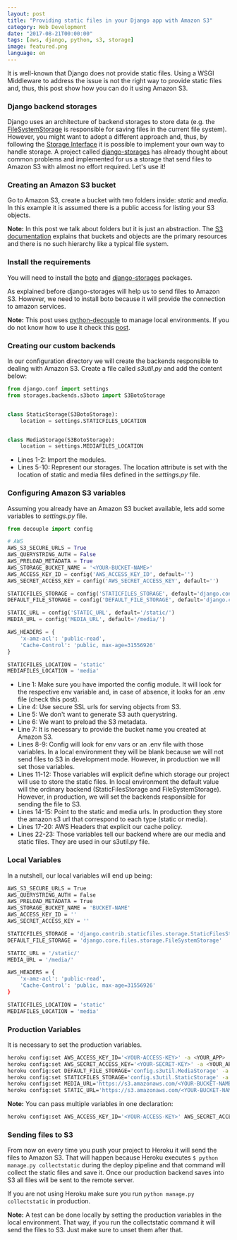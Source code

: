 ```yaml
---
layout: post
title: "Providing static files in your Django app with Amazon S3"
category: Web Development
date: "2017-08-21T00:00:00"
tags: [aws, django, python, s3, storage]
image: featured.png
language: en
---
```


It is well-known that Django does not provide static files. Using a WSGI Middleware to address the issue is not the right way to provide static files and, thus, this post show how you can do it using Amazon S3.

### Django backend storages

Django uses an architecture of backend storages to store data (e.g. the [FileSystemStorage](https://docs.djangoproject.com/en/1.11/ref/files/storage/) is responsible for saving files in the current file system). However, you might want to adopt a different approach and, thus, by following the [Storage Interface](https://docs.djangoproject.com/en/1.11/howto/custom-file-storage/) it is possible to implement your own way to handle storage. A project called [django-storages](https://github.com/jschneier/django-storages) has already thought about common problems and implemented for us a storage that send files to Amazon S3 with almost no effort required. Let's use it!

### Creating an Amazon S3 bucket

Go to Amazon S3, create a bucket with two folders inside: _static_ and _media_. In this example it is assumed there is a public access for listing your S3 objects.

**Note:** In this post we talk about folders but it is just an abstraction. The [S3 documentation](http://docs.aws.amazon.com/AmazonS3/latest/UG/FolderOperations.html) explains that buckets and objects are the primary resources and there is no such hierarchy like a typical file system.

### Install the requirements

You will need to install the [boto](https://github.com/boto/boto3) and [django-storages](https://github.com/jschneier/django-storages) packages.

As explained before django-storages will help us to send files to Amazon S3. However, we need to install boto because it will provide the connection to amazon services.

**Note:** This post uses [python-decouple](https://github.com/henriquebastos/python-decouple) to manage local environments. If you do not know how to use it check this [post](/django/2017/08/15/Prepare_your_Django_app_to_be_deployed_at_Heroku.html).

### Creating our custom backends

In our configuration directory we will create the backends responsible to dealing with Amazon S3. Create a file called _s3util.py_ and add the content below:

```python
from django.conf import settings
from storages.backends.s3boto import S3BotoStorage


class StaticStorage(S3BotoStorage):
    location = settings.STATICFILES_LOCATION


class MediaStorage(S3BotoStorage):
    location = settings.MEDIAFILES_LOCATION
```

- Lines 1-2: Import the modules.
- Lines 5-10: Represent our storages. The location attribute is set with the location of static and media files defined in the _settings.py_ file.

### Configuring Amazon S3 variables

Assuming you already have an Amazon S3 bucket available, lets add some variables to _settings.py_ file.

```python
from decouple import config

# AWS
AWS_S3_SECURE_URLS = True
AWS_QUERYSTRING_AUTH = False
AWS_PRELOAD_METADATA = True
AWS_STORAGE_BUCKET_NAME = '<YOUR-BUCKET-NAME>'
AWS_ACCESS_KEY_ID = config('AWS_ACCESS_KEY_ID', default='')
AWS_SECRET_ACCESS_KEY = config('AWS_SECRET_ACCESS_KEY', default='')

STATICFILES_STORAGE = config('STATICFILES_STORAGE', default='django.contrib.staticfiles.storage.StaticFilesStorage')
DEFAULT_FILE_STORAGE = config('DEFAULT_FILE_STORAGE', default='django.core.files.storage.FileSystemStorage')

STATIC_URL = config('STATIC_URL', default='/static/')
MEDIA_URL = config('MEDIA_URL', default='/media/')

AWS_HEADERS = {
    'x-amz-acl': 'public-read',
    'Cache-Control': 'public, max-age=31556926'
}

STATICFILES_LOCATION = 'static'
MEDIAFILES_LOCATION = 'media'
```

- Line 1: Make sure you have imported the config module. It will look for the respective env variable and, in case of absence, it looks for an .env file (check this post).
- Line 4: Use secure SSL urls for serving objects from S3.
- Line 5: We don't want to generate S3 auth querystring.
- Line 6: We want to preload the S3 metadata.
- Line 7: It is necessary to provide the bucket name you created at Amazon S3.
- Lines 8-9: Config will look for env vars or an .env file with those variables. In a local environment they will be blank because we will not send files to S3 in development mode. However, in production we will set those variables.
- Lines 11-12: Those variables will explicit define which storage our project will use to store the static files. In local environment the default value will the ordinary backend (StaticFilesStorage and FileSystemStorage). However, in production, we will set the backends responsible for sending the file to S3.
- Lines 14-15: Point to the static and media urls. In production they store the amazon s3 url that correspond to each type (static or media).
- Lines 17-20: AWS Headers that explicit our cache policy.
- Lines 22-23: Those variables tell our backend where are our media and static files. They are used in our s3util.py file.

### Local Variables

In a nutshell, our local variables will end up being:

```bash
AWS_S3_SECURE_URLS = True
AWS_QUERYSTRING_AUTH = False
AWS_PRELOAD_METADATA = True
AWS_STORAGE_BUCKET_NAME = 'BUCKET-NAME'
AWS_ACCESS_KEY_ID = ''
AWS_SECRET_ACCESS_KEY = ''

STATICFILES_STORAGE = 'django.contrib.staticfiles.storage.StaticFilesStorage'
DEFAULT_FILE_STORAGE = 'django.core.files.storage.FileSystemStorage'

STATIC_URL = '/static/'
MEDIA_URL = '/media/'

AWS_HEADERS = {
    'x-amz-acl': 'public-read',
    'Cache-Control': 'public, max-age=31556926'
}

STATICFILES_LOCATION = 'static'
MEDIAFILES_LOCATION = 'media'
```

### Production Variables

It is necessary to set the production variables.

```bash
heroku config:set AWS_ACCESS_KEY_ID='<YOUR-ACCESS-KEY>' -a <YOUR_APP>
heroku config:set AWS_SECRET_ACCESS_KEY='<YOUR-SECRET-KEY>' -a <YOUR_APP>
heroku config:set DEFAULT_FILE_STORAGE='config.s3util.MediaStorage' -a <YOUR_APP>
heroku config:set STATICFILES_STORAGE='config.s3util.StaticStorage' -a <YOUR_APP>
heroku config:set MEDIA_URL='https://s3.amazonaws.com/<YOUR-BUCKET-NAME>/media/' -a <YOUR_APP>
heroku config:set STATIC_URL='https://s3.amazonaws.com/<YOUR-BUCKET-NAME>/static/' -a <YOUR_APP>
```

**Note:** You can pass multiple variables in one declaration:

```bash
heroku config:set AWS_ACCESS_KEY_ID='<YOUR-ACCESS-KEY>' AWS_SECRET_ACCESS_KEY='<YOUR-SECRET-KEY>' ... -a <YOUR_APP>
```

### Sending files to S3

From now on every time you push your project to Heroku it will send the files to Amazon S3. That will happen because Heroku executes `$ python manage.py collectstatic` during the deploy pipeline and that command will collect the static files and save it. Once our production backend saves into S3 all files will be sent to the remote server.

If you are not using Heroku make sure you run `python manage.py collectstatic` in production.

**Note:** A test can be done locally by setting the production variables in the local environment. That way, if you run the collectstatic command it will send the files to S3. Just make sure to unset them after that.

